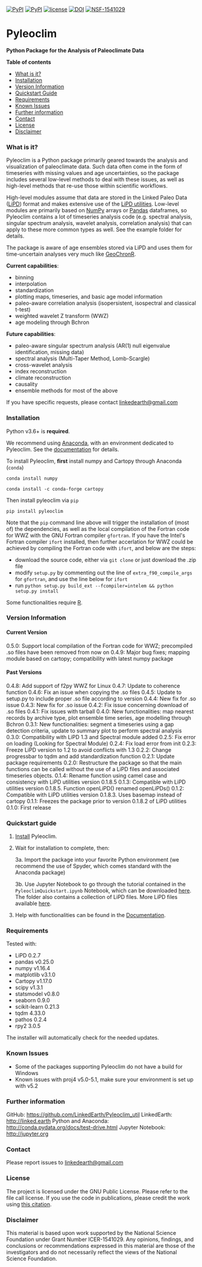 <!---[![PyPI](https://img.shields.io/pypi/dm/pyleoclim.svg)](https://pypi.python.org/pypi/Pyleoclim)-->
[![PyPI](https://img.shields.io/pypi/v/pyleoclim.svg)]()
[![PyPI](https://img.shields.io/badge/python-3.6-yellow.svg)]()
[![license](https://img.shields.io/github/license/linkedearth/Pyleoclim_util.svg)]()
[![DOI](https://zenodo.org/badge/59611213.svg)](https://zenodo.org/badge/latestdoi/59611213)
[![NSF-1541029](https://img.shields.io/badge/NSF-1541029-blue.svg)](https://nsf.gov/awardsearch/showAward?AWD_ID=1541029)

# Pyleoclim

**Python Package for the Analysis of Paleoclimate Data**

**Table of contents**

* [What is it?](#what)
* [Installation](#install)
* [Version Information](#version)
* [Quickstart Guide](#quickstart)
* [Requirements](#req)
* [Known Issues](#issues)
* [Further information](#further_info)
* [Contact](#contact)
* [License](#license)
* [Disclaimer](#disclaimer)

### <a name = "what">What is it?</a>

Pyleoclim is a Python package primarily geared towards the analysis and visualization of paleoclimate data. Such data often come in the form of timeseries with missing values and age uncertainties, so the package includes several low-level methods to deal with these issues, as well as high-level methods that re-use those within scientific workflows.

High-level modules assume that data are stored in the Linked Paleo Data ([LiPD](http://www.clim-past.net/12/1093/2016/)) format and makes extensive use of the [LiPD utilities](http://nickmckay.github.io/LiPD-utilities/). Low-level modules are primarily based on [NumPy](http://www.numpy.org) arrays or [Pandas](https://pandas.pydata.org) dataframes, so Pyleoclim contains a lot of timeseries analysis code (e.g. spectral analysis, singular spectrum analysis, wavelet analysis, correlation analysis) that can apply to these more common types as well. See the example folder for details.

The package is aware of age ensembles stored via LiPD and uses them for time-uncertain analyses very much like [GeoChronR](http://nickmckay.github.io/GeoChronR/).

**Current capabilities**:
 - binning
 - interpolation
 - standardization
 - plotting maps, timeseries, and basic age model information
 - paleo-aware correlation analysis (isopersistent, isospectral and classical t-test)
 - weighted wavelet Z transform (WWZ)
 - age modeling through Bchron

**Future capabilities**:
 - paleo-aware singular spectrum analysis (AR(1) null eigenvalue identification, missing data)
 - spectral analysis (Multi-Taper Method, Lomb-Scargle)
 - cross-wavelet analysis
 - index reconstruction
 - climate reconstruction
 - causality
 - ensemble methods for most of the above

If you have specific requests, please contact linkedearth@gmail.com

### <a name = "install"> Installation </a>

Python v3.6+ is **required**.

We recommend using [Anaconda](https://www.anaconda.com/distribution/), with an environment dedicated to Pyleoclim. See the [documentation](http://linkedearth.github.io/Pyleoclim_util/Introduction.html#installation) for details.

To install Pyleoclim, **first** install numpy and Cartopy through Anaconda (`conda`)
```
conda install numpy
```

```
conda install -c conda-forge cartopy
```
Then install pyleoclim via `pip`
```
pip install pyleoclim
```

Note that the `pip` command line above will trigger the installation of (most of) the dependencies,
as well as the local compilation of the Fortran code for WWZ with the GNU Fortran compiler `gfortran`.
If you have the Intel's Fortran compiler `ifort` installed, then further accerlation for WWZ could be
achieved by compiling the Fortran code with `ifort`, and below are the steps:
+ download the source code, either via `git clone` or just download the .zip file
+ modify `setup.py` by commenting out the line of `extra_f90_compile_args` for `gfortran`, and use the line below for `ifort`
+ run `python setup.py build_ext --fcompiler=intelem && python setup.py install`


Some functionalities require [R](https://www.r-project.org/about.html).

### <a name = "version">Version Information</a>

#### Current Version
0.5.0: Support local compilation of the Fortran code for WWZ; precompiled .so files have been removed from now on
0.4.9: Major bug fixes; mapping module based on cartopy; compatibility with latest numpy package

#### Past Versions
0.4.8: Add support of f2py WWZ for Linux
0.4.7: Update to coherence function
0.4.6: Fix an issue when copying the .so files
0.4.5: Update to setup.py to include proper .so file according to version
0.4.4: New fix for .so issue
0.4.3: New fix for .so issue
0.4.2: Fix issue concerning download of .so files
0.4.1: Fix issues with tarball
0.4.0: New functionalities: map nearest records by archive type, plot ensemble  time series, age modelling through Bchron
0.3.1: New functionalities: segment a timeseries using a gap detection criteria, update to summary plot to perform spectral analysis
0.3.0: Compatibility with LiPD 1.3 and Spectral module added
0.2.5: Fix error on loading (Looking for Spectral Module)
0.2.4: Fix load error from init
0.2.3: Freeze LiPD version to 1.2 to avoid conflicts with 1.3
0.2.2: Change progressbar to tqdm and add standardization function
0.2.1: Update package requirements
0.2.0: Restructure the package so that the main functions can be called without the use of a LiPD files and associated timeseries objects.
0.1.4: Rename function using camel case and consistency with LiPD utilities version 0.1.8.5
0.1.3: Compatible with LiPD utilities version 0.1.8.5.
Function openLiPD() renamed openLiPDs()
0.1.2: Compatible with LiPD utilities version 0.1.8.3. Uses basemap instead of cartopy
0.1.1: Freezes the package prior to version 0.1.8.2 of LiPD utilities
0.1.0: First release

### <a name ="quickstart"> Quickstart guide </a>

1. [Install](#install) Pyleoclim.

3. Wait for installation to complete, then:

    3a. Import the package into your favorite Python environment (we recommend the use of Spyder, which comes standard with the Anaconda package)

    3b. Use Jupyter Notebook to go through the tutorial contained in the `PyleoclimQuickstart.ipynb` Notebook, which can be downloaded [here](https://github.com/LinkedEarth/Pyleoclim_util/tree/master/Example). The folder also contains a collection of LiPD files. More LiPD files available [here](http://wiki.linked.earth).

4. Help with functionalities can be found in the [Documentation](http://linkedearth.github.io/Pyleoclim_util/).

### <a name="req">Requirements</a>
Tested with:

- LiPD 0.2.7
- pandas v0.25.0
- numpy v1.16.4
- matplotlib v3.1.0
- Cartopy v1.17.0
- scipy v1.3.1
- statsmodel v0.8.0
- seaborn 0.9.0
- scikit-learn 0.21.3
- tqdm 4.33.0
- pathos 0.2.4
- rpy2 3.0.5

The installer will automatically check for the needed updates.

### <a name='issues'> Known Issues</a>

* Some of the packages supporting Pyleoclim do not have a build for Windows
* Known issues with proj4 v5.0-5.1, make sure your environment is set up with v5.2

### <a name="further_info">Further information</a>

GitHub: https://github.com/LinkedEarth/Pyleoclim_util
LinkedEarth: http://linked.earth
Python and Anaconda: http://conda.pydata.org/docs/test-drive.html
Jupyter Notebook: http://jupyter.org

### <a name = "contact"> Contact </a>

Please report issues to <linkedearth@gmail.com>

### <a name ="license"> License </a>

The project is licensed under the GNU Public License. Please refer to the file call license.
If you use the code in publications, please credit the work using [this citation](https://zenodo.org/record/1212692#.WsaZ7maZNE4).


### <a name = "disclaimer"> Disclaimer </a>

This material is based upon work supported by the National Science Foundation under Grant Number ICER-1541029. Any opinions, findings, and conclusions or recommendations expressed in this material are those of the investigators and do not necessarily reflect the views of the National Science Foundation.
